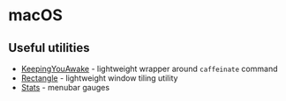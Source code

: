 # macOS

## Useful utilities
- [KeepingYouAwake](https://github.com/newmarcel/KeepingYouAwake) - lightweight wrapper around `caffeinate` command
- [Rectangle](https://rectangleapp.com) - lightweight window tiling utility
- [Stats](https://github.com/exelban/stats) - menubar gauges
